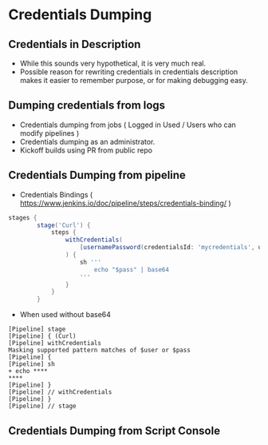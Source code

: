 # Credentials Dumping

## Credentials in Description
- While this sounds very hypothetical, it is very much real.
- Possible reason for rewriting credentials in credentials description makes it easier to remember purpose, or for making debugging easy.

## Dumping credentials from logs

- Credentials dumping from jobs ( Logged in Used / Users who can modify pipelines )
- Credentials dumping as an administrator.
- Kickoff builds using PR from public repo


## Credentials Dumping from pipeline


- Credentials Bindings ( https://www.jenkins.io/doc/pipeline/steps/credentials-binding/ )
``` Groovy
stages {
        stage('Curl') {
            steps {
                withCredentials(
                    [usernamePassword(credentialsId: 'mycredentials', usernameVariable: 'user', passwordVariable : 'pass')]
                ) {
                    sh '''
                        echo "$pass" | base64
                    '''
                }
            }
        }
```
- When used without base64
```
[Pipeline] stage
[Pipeline] { (Curl)
[Pipeline] withCredentials
Masking supported pattern matches of $user or $pass
[Pipeline] {
[Pipeline] sh
+ echo ****
****
[Pipeline] }
[Pipeline] // withCredentials
[Pipeline] }
[Pipeline] // stage
```

## Credentials Dumping from Script Console
